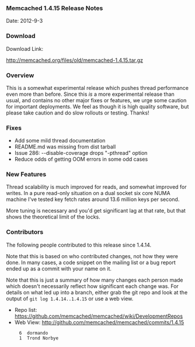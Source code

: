 ### Memcached 1.4.15 Release Notes

Date: 2012-9-3

### Download

Download Link:

http://memcached.org/files/old/memcached-1.4.15.tar.gz


### Overview

This is a somewhat experimental release which pushes thread performance even
more than before. Since this *is* a more experimental release than usual, and
contains no other major fixes or features, we urge some caution for important
deployments. We feel as though it is high quality software, but please take
caution and do slow rollouts or testing. Thanks!

### Fixes

  * Add some mild thread documentation
  * README.md was missing from dist tarball
  * Issue 286: --disable-coverage drops "-pthread" option
  * Reduce odds of getting OOM errors in some odd cases

### New Features

Thread scalability is much improved for reads, and somewhat improved for
writes. In a pure read-only situation on a dual socket six core NUMA machine
I've tested key fetch rates around 13.6 million keys per second. 

More tuning is necessary and you'd get significant lag at that rate, but that
shows the theoretical limit of the locks.

### Contributors

The following people contributed to this release since 1.4.14.

Note that this is based on who contributed changes, not how they were
done.  In many cases, a code snippet on the mailing list or a bug
report ended up as a commit with your name on it.

Note that this is just a summary of how many changes each person made
which doesn't necessarily reflect how significant each change was.
For details on what led up into a branch, either grab the git repo and
look at the output of `git log 1.4.14..1.4.15` or use a web view.

  * Repo list:  https://github.com/memcached/memcached/wiki/DevelopmentRepos
  * Web View: http://github.com/memcached/memcached/commits/1.4.15

```
     6	dormando
     1	Trond Norbye
```

